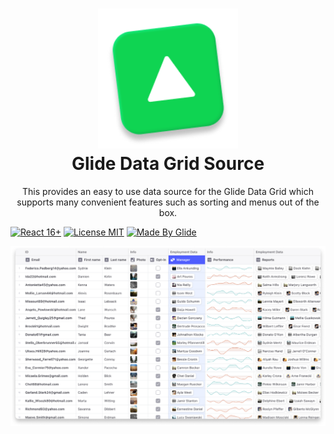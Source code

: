 <h1 align="center">
  <img src="https://raw.githubusercontent.com/glideapps/glide-data-grid/master/icon.png" width="224px"/><br/>
  <b>Glide Data Grid Source</b>
</h1>
<p align="center">This provides an easy to use data source for the Glide Data Grid which supports many convenient features such as sorting and menus out of the box.</p>

[![React 16+](https://img.shields.io/badge/React-16+-00ADD8?style=for-the-badge&logo=react)](https://reactjs.org)
[![License MIT](https://img.shields.io/badge/license-mit-red?style=for-the-badge&logo=none)](https://github.com/glideapps/glide-data-grid/blob/main/LICENSE)
[![Made By Glide](https://img.shields.io/badge/❤_Made_by-Glide-11CCE5?style=for-the-badge&logo=none)](https://www.glideapps.com/jobs)

![Data Grid](https://raw.githubusercontent.com/glideapps/glide-data-grid/master/data-grid.jpg)
